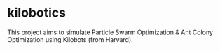 # kilobotics
This project aims to simulate Particle Swarm Optimization &amp; Ant Colony Optimization using Kilobots (from Harvard).  
